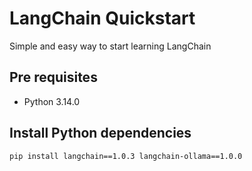 # LangChain Quickstart

Simple and easy way to start learning LangChain

## Pre requisites

- Python 3.14.0

## Install Python dependencies

```bash
pip install langchain==1.0.3 langchain-ollama==1.0.0
```